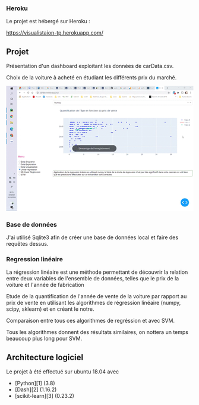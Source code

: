 ### Heroku
Le projet est hébergé sur Heroku :

 https://visualistaion-tp.herokuapp.com/ 
    
## Projet

Présentation d'un dashboard exploitant
les données de carData.csv.

Choix de la voiture à acheté en étudiant les différents prix du marché.

![Screenshot](img/shot.gif)


### Base de données

J'ai utilisé Sqlite3 afin de créer une base de données local et faire des requêtes 
dessus.

### Regression linéaire

La régression linéaire est une méthode permettant de découvrir la 
relation entre deux variables de l'ensemble de données,
 telles que le prix de la voiture et l'année de fabrication
 
 
Etude de la quantification de l'année de vente de la voiture
par rapport au prix de vente en utilisant les algorithmes 
de régression linéaire (numpy, scipy, sklearn)
et en créant le notre.

Comparaison entre tous ces algorithmes de regréssion et avec SVM.

Tous les algorithmes donnent des résultats similaires, on nottera un temps beaucoup
plus long pour SVM.


## Architecture logiciel
Le projet à été effectué sur ubuntu 18.04 avec
 - [Python][1] (3.8) 
 - [Dash][2] (1.16.2)
 - [scikit-learn][3] (0.23.2)
